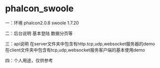 # phalcon_swoole


一：环境
    phalcon2.0.8 
    swoole 1.7.20

二：后台说明
    基本登陆
    数据分页等
   
三：api说明
    在server文件夹中包含有http.tcp,udp,websocket服务器的demo<br/>
    在client文件夹中包含有tcp,udp,websocket服务客户端的基本使用demo
   
四：个人用途，仅供参考
   




   
